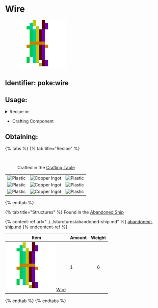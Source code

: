 # Wire



<figure><img src="../../.gitbook/assets/image (1).png" alt=""><figcaption></figcaption></figure>

## Identifier: **poke:wire** <a href="#identifier" id="identifier"></a>

## Usage:

<details>

<summary>Recipe in:</summary>

* Barometer
* Charged Cobalt Block
* Miner Helmet
* [<img src="https://github.com/user-attachments/assets/34cb4b48-f320-41d3-a8aa-68b6f2bb7bb2" alt="" data-size="line">Cobblestone Generator](../../blocks/automation/cobblestone-generator.md)
* Item Manipulator
* Jackhammer
* Night Vison Goggles
* Panic Button
* Sundial

</details>

* Crafting Component



## Obtaining:

{% tabs %}
{% tab title="Recipe" %}


<figure><img src="https://minecraft.wiki/images/thumb/Crafting_Table_JE4_BE3.png/150px-Crafting_Table_JE4_BE3.png?5767f" alt=""><figcaption><p>Crafted in the <a href="https://minecraft.wiki/w/Crafting_Table">Crafting Table</a></p></figcaption></figure>

|                                                                                             |                                                                                  |                                                                                             |
| :-----------------------------------------------------------------------------------------: | :------------------------------------------------------------------------------: | :-----------------------------------------------------------------------------------------: |
| ![Plastic](https://github.com/user-attachments/assets/ef6c978f-76ec-48e4-aa89-29c2d98f4624) | ![Copper Ingot](https://minecraft.wiki/images/Copper\_Ingot\_JE2\_BE1.png?0d410) | ![Plastic](https://github.com/user-attachments/assets/ef6c978f-76ec-48e4-aa89-29c2d98f4624) |
| ![Plastic](https://github.com/user-attachments/assets/ef6c978f-76ec-48e4-aa89-29c2d98f4624) | ![Copper Ingot](https://minecraft.wiki/images/Copper\_Ingot\_JE2\_BE1.png?0d410) | ![Plastic](https://github.com/user-attachments/assets/ef6c978f-76ec-48e4-aa89-29c2d98f4624) |
| ![Plastic](https://github.com/user-attachments/assets/ef6c978f-76ec-48e4-aa89-29c2d98f4624) | ![Copper Ingot](https://minecraft.wiki/images/Copper\_Ingot\_JE2\_BE1.png?0d410) | ![Plastic](https://github.com/user-attachments/assets/ef6c978f-76ec-48e4-aa89-29c2d98f4624) |
{% endtab %}

{% tab title="Structures" %}
Found in the [Abandoned Ship](../../sturctures/abandoned-ship.md)

{% content-ref url="../../sturctures/abandoned-ship.md" %}
[abandoned-ship.md](../../sturctures/abandoned-ship.md)
{% endcontent-ref %}

| Item                                                                                   | Amount | Weight |
| -------------------------------------------------------------------------------------- | ------ | :----: |
| [<img src="../../.gitbook/assets/image (1).png" alt="" data-size="line">Wire](wire.md) | 1      |    6   |
{% endtab %}
{% endtabs %}
